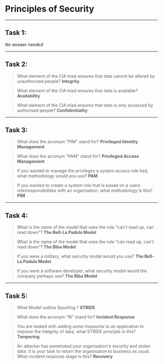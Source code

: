 # Principles of Security

---

## Task 1:

*No answer needed*

---

## Task 2:

> What element of the CIA triad ensures that data cannot be altered by unauthorised people?
**Integrity**

> What element of the CIA triad ensures that data is available?
**Availability**

> What element of the CIA triad ensures that data is only accessed by authorised people?
**Confidentiality**

---

## Task 3:

> What does the acronym "PIM" stand for?
**Privileged Identity Management**

> What does the acronym "PAM" stand for?
**Privileged Access Management**

> If you wanted to manage the privileges a system access role had, what methodology would you use?
**PAM**

> If you wanted to create a system role that is based on a users role/responsibilities with an organisation, what methodology is this?
**PIM**

---

## Task 4:

> What is the name of the model that uses the rule "can't read up, can read down"?
**The Bell-La Padula Model**

> What is the name of the model that uses the rule "can read up, can't read down"?
**The Biba Model**

> If you were a military, what security model would you use?
**The Bell-La Padula Model**

> If you were a software developer, what security model would the company perhaps use?
**The Biba Model**

---

## Task 5:

> What Model outline Spoofing ?
**STRIDE**

> What does the acronym "IR" stand for?
**Incident Response**

> You are tasked with adding some measures to an application to improve the integrity of data, what STRIDE principle is this?
**Tampering**

> An attacker has penetrated your organisation's security and stolen data. It is your task to return the organisation to business as usual. What incident response stage is this? 
**Recovery**
